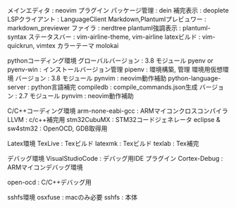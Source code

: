 メインエディタ : neovim
  プラグイン
    パッケージ管理 : dein
    補完表示 : deoplete
    LSPクライアント : LanguageClient
    Markdown,Plantumlプレビュワー : markdown_previewer
    ファイラ : nerdtree
    plantuml強調表示 : plantuml-syntax
    ステータスバー : vim-airline-theme, vim-airline
    latexビルド : vim-quickrun, vimtex
  カラーテーマ
    molokai

pythonコーディング環境
  グローバルバージョン : 3.8
    モジュール
      pyenv or pyenv-win : インストールバージョン管理
      pipenv : 環境構築, 管理
  環境用仮想環境
    バージョン : 3.8
      モジュール
        pynvim : neovim動作補助
        python-language-server : python言語補完
        compiledb : compile_commands.json生成
    バージョン : 2.7
      モジュール
        pynvim : neovim動作補助

C/C++コーディング環境
  arm-none-eabi-gcc : ARMマイコンクロスコンパイラ
  LLVM : c/c++補完用
  stm32CubuMX : STM32コードジェネレータ
  eclipse & sw4stm32 : OpenOCD, GDB取得用

Latex環境
  TexLive : Texビルド
  latexmk : Texビルド
  texlab : Tex補完

デバッグ環境
  VisualStudioCode : デバッグ用IDE
    プラグイン
      Cortex-Debug : ARMマイコンデバッグ環境

  open-ocd : C/C++デバッグ用

sshfs環境
  osxfuse : macのみ必要
  sshfs : 本体
